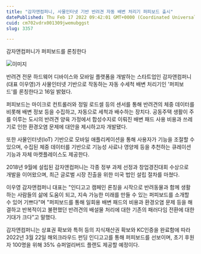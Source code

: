 ```yaml
---
title: "감자앤컴퍼니, 사물인터넷 기반 반려견 자동 배변 처리기 퍼피보드 출시"
datePublished: Thu Feb 17 2022 09:42:01 GMT+0000 (Coordinated Universal Time)
cuid: cm702vdrx001309jwemubggst
slug: 3357

---
```



감자앤컴퍼니가 퍼피보드를 론칭한다

![이미지](https://cdn.hashnode.com/res/hashnode/image/upload/v1739253908594/93441f6b-03d9-4b32-9387-e68f31261a75.jpeg)

반려견 전문 하드웨어 디바이스와 모바일 플랫폼을 개발하는 스타트업인 감자앤컴퍼니(대표 이우영)가 사물인터넷 기반으로 작동하는 자동 수세척 배변 처리기인 '퍼피보드'를 론칭한다고 16일 밝혔다.

퍼피보드는 마이크로 컨트롤러와 정밀 로드셀 등의 센서를 통해 반려견의 체중 데이터를 비롯해 배변 정보 등을 수집하고, 자동으로 세척과 배수하는 장치다. 공동주택 생활이 주를 이루는 도시의 반려견 양육 가정에서 합성수지로 이뤄진 배변 패드 사용 비용과 쓰레기로 인한 환경오염 문제에 대안을 제시하고자 개발됐다.

또한 사물인터넷(IoT) 기반으로 모바일 애플리케이션을 통해 사용자가 기능을 조절할 수 있으며, 수집된 체중 데이터를 기반으로 기능성 사료나 영양제 등을 추천하는 큐레이션 기능과 자체 마켓플레이스도 제공한다.

2018년 9월에 설립된 감자앤컴퍼니는 각종 정부 과제 선정과 창업경진대회 수상으로 개발을 이어왔으며, 최근 글로벌 시장 진출을 위한 미국 법인 설립 절차를 마쳤다.

이우영 감자앤컴퍼니 대표는 "인디고고 캠페인 론칭을 시작으로 반려동물과 함께 생활하는 사람들의 삶에 도움이 되고, 지속 가능한 미래를 만들 수 있는 퍼피보드를 소개할 수 있어 기쁘다"며 "퍼피보드를 통해 일회용 배변 패드의 비용과 환경오염 문제 등을 해결하고 반복적이고 불편했던 반려견의 배설물 처리에 대한 기존의 패러다임 전환에 대한 기대가 크다"고 말했다.

감자앤컴퍼니는 상표권 확보와 특허 등의 지식재산권 확보와 KC인증을 완료함에 따라 2022년 3월 22일 해외크라우드 펀딩 인디고고를 통해 퍼피보드를 선보이며, 초기 후원자 100명을 위해 35% 슈퍼얼리버드 플랜도 제공할 예정이다.